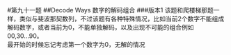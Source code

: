 #第九十一题
##Decode Ways
数字的解码组合
###版本1
该题和爬楼梯那题一样，类似与斐波那契数列，不过该题有各种特殊情况，比如当前2个数字不能组成解码数字，或者当前为0，不能单独解码，以及出现不可能的组合例如00,30...90。   
最开始的时候忘记考虑第一个数字为0，无解的情况